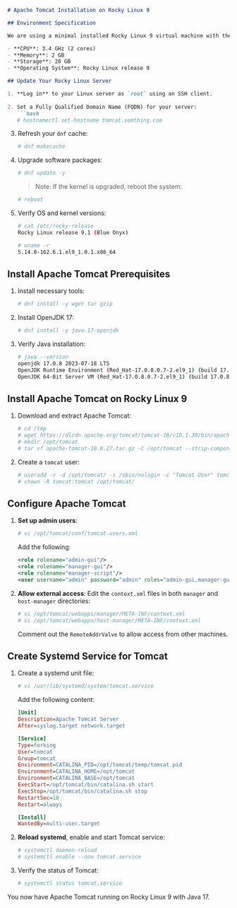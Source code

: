 ```markdown
# Apache Tomcat Installation on Rocky Linux 9

## Environment Specification

We are using a minimal installed Rocky Linux 9 virtual machine with the following specifications:

- **CPU**: 3.4 GHz (2 cores)
- **Memory**: 2 GB
- **Storage**: 20 GB
- **Operating System**: Rocky Linux release 9

## Update Your Rocky Linux Server

1. **Log in** to your Linux server as `root` using an SSH client.
   
2. Set a Fully Qualified Domain Name (FQDN) for your server:
   ```bash
   # hostnamectl set-hostname tomcat.somthing.com
   ```

3. Refresh your `dnf` cache:
   ```bash
   # dnf makecache
   ```

4. Upgrade software packages:
   ```bash
   # dnf update -y
   ```

   > Note: If the kernel is upgraded, reboot the system:
   ```bash
   # reboot
   ```

5. Verify OS and kernel versions:
   ```bash
   # cat /etc/rocky-release
   Rocky Linux release 9.1 (Blue Onyx)

   # uname -r
   5.14.0-162.6.1.el9_1.0.1.x86_64
   ```

## Install Apache Tomcat Prerequisites

1. Install necessary tools:
   ```bash
   # dnf install -y wget tar gzip
   ```

2. Install OpenJDK 17:
   ```bash
   # dnf install -y java-17-openjdk
   ```

3. Verify Java installation:
   ```bash
   # java --version
   openjdk 17.0.8 2023-07-18 LTS
   OpenJDK Runtime Environment (Red_Hat-17.0.8.0.7-2.el9_1) (build 17.0.8+7-LTS)
   OpenJDK 64-Bit Server VM (Red_Hat-17.0.8.0.7-2.el9_1) (build 17.0.8+7-LTS, mixed mode, sharing)
   ```

## Install Apache Tomcat on Rocky Linux 9

1. Download and extract Apache Tomcat:
   ```bash
   # cd /tmp
   # wget https://dlcdn.apache.org/tomcat/tomcat-10/v10.1.30/bin/apache-tomcat-10.1.30.tar.gz
   # mkdir /opt/tomcat
   # tar xf apache-tomcat-10.0.27.tar.gz -C /opt/tomcat --strip-components=1
   ```

2. Create a `tomcat` user:
   ```bash
   # useradd -r -d /opt/tomcat/ -s /sbin/nologin -c "Tomcat User" tomcat
   # chown -R tomcat:tomcat /opt/tomcat/
   ```

## Configure Apache Tomcat

1. **Set up admin users**:
   ```bash
   # vi /opt/tomcat/conf/tomcat-users.xml
   ```
   Add the following:
   ```xml
   <role rolename="admin-gui"/>
   <role rolename="manager-gui"/>
   <role rolename="manager-script"/>
   <user username="admin" password="admin" roles="admin-gui,manager-gui,manager-script"/>
   ```

2. **Allow external access**:
   Edit the `context.xml` files in both `manager` and `host-manager` directories:
   ```bash
   # vi /opt/tomcat/webapps/manager/META-INF/context.xml
   # vi /opt/tomcat/webapps/host-manager/META-INF/context.xml
   ```
   Comment out the `RemoteAddrValve` to allow access from other machines.

## Create Systemd Service for Tomcat

1. Create a systemd unit file:
   ```bash
   # vi /usr/lib/systemd/system/tomcat.service
   ```

   Add the following content:
   ```ini
   [Unit]
   Description=Apache Tomcat Server
   After=syslog.target network.target

   [Service]
   Type=forking
   User=tomcat
   Group=tomcat
   Environment=CATALINA_PID=/opt/tomcat/temp/tomcat.pid
   Environment=CATALINA_HOME=/opt/tomcat
   Environment=CATALINA_BASE=/opt/tomcat
   ExecStart=/opt/tomcat/bin/catalina.sh start
   ExecStop=/opt/tomcat/bin/catalina.sh stop
   RestartSec=10
   Restart=always

   [Install]
   WantedBy=multi-user.target
   ```

2. **Reload systemd**, enable and start Tomcat service:
   ```bash
   # systemctl daemon-reload
   # systemctl enable --now tomcat.service
   ```

3. Verify the status of Tomcat:
   ```bash
   # systemctl status tomcat.service
   ```

You now have Apache Tomcat running on Rocky Linux 9 with Java 17.
